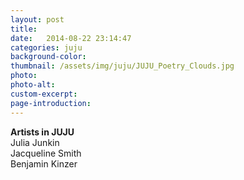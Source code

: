 ```yaml
---
layout: post
title: 
date:   2014-08-22 23:14:47
categories: juju
background-color: 
thumbnail: /assets/img/juju/JUJU_Poetry_Clouds.jpg
photo: 
photo-alt: 
custom-excerpt: 
page-introduction: 
---
```

**Artists in JUJU**<br>
Julia Junkin<br>
Jacqueline Smith<br>
Benjamin Kinzer<br>